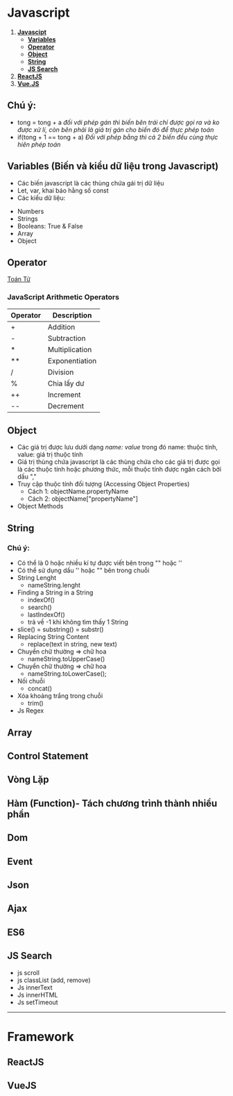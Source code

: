 # Javascript
1. **[Javascipt](#javascript)**
   - **[Variables](#Variables)**
   - **[Operator](#operator)**
   - **[Object](#object)**
   - **[String](#string)**
   - **[JS Search](#js-search)**
2. **[ReactJS](#reactjs)**
3. **[Vue.JS](#vuejs)**
## Chú ý:
   - tong = tong + a *đối với phép gán thì biến bên trái chỉ được gọi ra và ko được xử lí, còn bên phải là giá trị gán cho biến đó để thực phép toán*
   - if(tong + 1 == tong + a) *Đối với phép bằng thì cả 2 biến đều cùng thực hiên phép toán*
   
## Variables (Biến và kiểu dữ liệu trong Javascript)
+ Các biến javascript là các thùng chứa gái trị dữ liệu
+ Let, var, khai báo hằng số const
+ Các kiểu dữ liệu: 
 - Numbers
 - Strings
 - Booleans: True & False
 - Array
 - Object
## Operator   
[Toán Tử](https://developer.mozilla.org/vi/docs/Web/JavaScript/Guide/Expressions_and_Operators)
### JavaScript Arithmetic Operators
| Operator    | Description     |
| ----------- | ----------------|
|+            | Addition        |
| -           | Subtraction     | 
| *           | Multiplication  | 
|**           |	Exponentiation  |
| /           | Division        | 
| %           | Chia lấy dư     | 
| ++          | Increment       | 
| --          | Decrement       | 

## Object
+ Các giá trị được lưu dưới dạng *name: value* trong đó name: thuộc tính, value: giá trị thuộc tính
+ Giá trị thùng chứa javascript là các thùng chứa cho các giá trị được gọi là các thuộc tính hoặc phương thức, mỗi thuộc tính được ngăn cách bởi dấu "," 
+ Truy cập thuộc tính đối tượng (Accessing Object Properties)
   - Cách 1: objectName.propertyName
   - Cách 2: objectName["propertyName"]
+ Object Methods 

## String
### Chú ý: 
+ Có thể là 0 hoặc nhiều kí tự được viết bên trong "" hoặc ''
+ Có thể sử dụng dấu '' hoặc "" bên trong chuỗi
+ String Lenght
   - nameString.lenght
+ Finding a String in a String
   - indexOf()
   - search()
   - lastIndexOf()
   - trả về -1 khi không tìm thấy 1 String
+ slice() = substring() = substr()
+ Replacing String Content
   - replace(text in string, new text)
+ Chuyển chữ thường => chữ hoa 
   - nameString.toUpperCase()
+ Chuyển chữ thường => chữ hoa
   - nameString.toLowerCase();
+ Nối chuỗi 
   - concat()
+ Xóa khoảng trắng trong chuỗi
   - trim()
+ Js Regex
   
## Array
## Control Statement
## Vòng Lặp
## Hàm (Function)- Tách chương trình thành nhiều phần
## Dom
## Event 
## Json
## Ajax
## ES6
## JS Search
- js scroll
- js classList (add, remove)
- Js innerText
- Js innerHTML
- Js setTimeout
***
# Framework
## ReactJS
## VueJS

